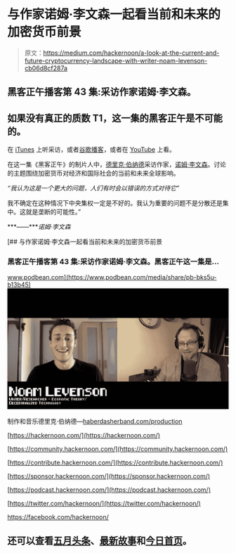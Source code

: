 # 与作家诺姆·李文森一起看当前和未来的加密货币前景

> 原文：<https://medium.com/hackernoon/a-look-at-the-current-and-future-cryptocurrency-landscape-with-writer-noam-levenson-cb06d8cf287a>

## 黑客正午播客第 43 集:采访作家诺姆·李文森。

## 如果没有真正的质数 T1，这一集的黑客正午是不可能的。

在 [iTunes](https://itunes.apple.com/us/podcast/product-iteration-with-hacker-noon-interim-cto-dane-lyons/id1436233955?i=1000421970409&mt=2) 上听采访，或者[谷歌播客](https://play.google.com/music/m/Dfuna5a4pzsmjr76bxabkxdrhim?t=Product_Iteration_with_Hacker_Noon_Interim_CTO_Dane_Lyons-Hacker_Noon_Podcast)，或者在 [YouTube](https://www.youtube.com/channel/UChu5YILgrOYOfkfRlTB-D-g) 上看。

在这一集《黑客正午》的制片人中，[德里克·伯纳德](http://www.haberdasherband/production)采访作家，[诺姆·李文森](https://hackernoon.com/@noamlevenson)。讨论的主题围绕加密货币对经济和国际社会的当前和未来全球影响。

*“我认为这是一个更大的问题，人们有时会以错误的方式对待它”*

我不确定在这种情况下中央集权一定是不好的。我认为重要的问题不是分散还是集中。这就是垄断的可能性。”

***——****诺姆·李文森*

[](https://www.podbean.com/media/share/pb-bks5u-b13b45) [## 与作家诺姆·李文森一起看当前和未来的加密货币前景

### 黑客正午播客第 43 集:采访作家诺姆·李文森。黑客正午这一集是…

www.podbean.com](https://www.podbean.com/media/share/pb-bks5u-b13b45) ![](img/299bccd67c630f198db34705c20c92d7.png)

制作和音乐德里克·伯纳德—[haberdasherband.com/production](http://haberdasherband.com/production?fbclid=IwAR2d8t0cNGHRm1ajmUNWKZ-TMUMawREhvIHSy54LKcOElf7v_TOvkAjZ78Y)

[https://hackernoon.com/](https://hackernoon.com/)

[https://community.hackernoon.com/](https://community.hackernoon.com/)

[https://contribute.hackernoon.com/](https://contribute.hackernoon.com/)

[https://sponsor.hackernoon.com/](https://sponsor.hackernoon.com/)

[https://podcast.hackernoon.com/](https://podcast.hackernoon.com/)

[https://twitter.com/hackernoon/](https://twitter.com/hackernoon/)

https://facebook.com/hackernoon/

## 还可以查看[五月头条](https://hackernoon.com/archive/2019/05)、[最新故事](https://hackernoon.com/latest-tech-stories/home)和[今日首页](http://hackernoon.com/)。